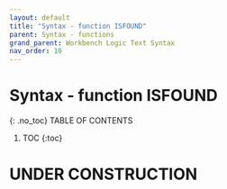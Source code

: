 ```yaml
---
layout: default
title: "Syntax - function ISFOUND"
parent: Syntax - functions
grand_parent: Workbench Logic Text Syntax
nav_order: 10
---
```

# Syntax - function ISFOUND
{: .no_toc}
TABLE OF CONTENTS 
1. TOC
{:toc}  
 
# UNDER CONSTRUCTION
